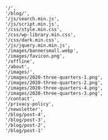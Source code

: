     '/',
    '/blog/',
    '/js/search.min.js',
    '/js/script.min.js',
    '/css/style.min.css',
    '/css/wp-library.min.css',
    '/css/dark.min.css',
    '/js/jquery.min.min.js',
    '/images/bannersmall.webp',
    '/images/favicon.png',
    '/offline',
    '/about',
    '/images/',
    '/images/2020-three-quarters-1.png',
    '/images/2020-three-quarters-2.png',
    '/images/2020-three-quarters-4.png',
    '/images/2020-three-quarters-3.png',
    '/contact',
    '/privacy-policy',
    '/newsletter',
    '/blog/post-4',
    '/blog/post-3',
    '/blog/post-2',
    '/blog/post-1'

